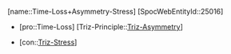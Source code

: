 ﻿---
type: TrizContradiction
aliases:
- Time-Loss+Asymmetry-Stress
license: CC BY-SA 4.0
copyright: https://github.com/SpocWeb
IsDeleted: false
IsReadOnly: false
Confidential: public
tags: 
- Triz/Contradiction
---
[name::Time-Loss+Asymmetry-Stress]
[SpocWebEntityId::25016]
+ [pro::Time-Loss]
[Triz-Principle::[Triz-Asymmetry](tech/Triz/Principle/Triz-Asymmetry.md)]
- [con::[Triz-Stress](tech/Triz/Parameter/Triz-Stress.md)]

